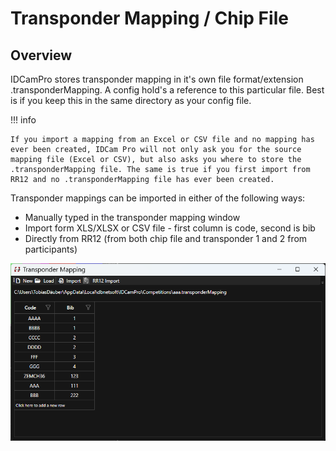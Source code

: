 ﻿# Transponder Mapping / Chip File

## Overview

IDCamPro stores transponder mapping in it's own file format/extension .transponderMapping. A config hold's a reference to this particular file. Best is if you keep this in the same directory as your config file.

!!! info

    If you import a mapping from an Excel or CSV file and no mapping has ever been created, IDCam Pro will not only ask you for the source mapping file (Excel or CSV), but also asks you where to store the .transponderMapping file. The same is true if you first import from RR12 and no .transponderMapping file has ever been created. 

Transponder mappings can be imported in either of the following ways: 

* Manually typed in the transponder mapping window
* Import form XLS/XLSX or CSV file - first column is code, second is bib
* Directly from RR12 (from both chip file and transponder 1 and 2 from participants)

![Overview](images/overview.png)
